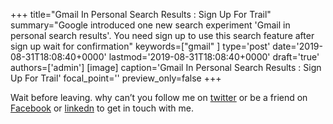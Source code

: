 +++
title="Gmail In Personal Search Results : Sign Up For Trail"
summary="Google introduced one new search experiment 'Gmail in personal search results'. You need sign up to use this search feature after sign up wait for confirmation"
keywords=["gmail"
]
type='post'
date='2019-08-31T18:08:40+0000'
lastmod='2019-08-31T18:08:40+0000'
draft='true'
authors=['admin']
[image]
caption='Gmail In Personal Search Results : Sign Up For Trail'
focal_point=''
preview_only=false
+++










Wait before leaving.
why can’t you follow me on <a href="https://twitter.com/arungudelli" target="_blank" rel="noopener">twitter</a> or be a friend on <a href="https://www.facebook.com/gudelliArun" target="_blank" rel="noopener">Facebook</a> or  <a href="https://www.linkedin.com/in/arungudelli/" target="_blank" rel="noopener">linkedn</a> to get in touch with me.







